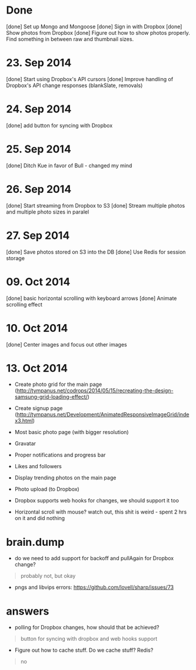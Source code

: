 # Done

[done] Set up Mongo and Mongoose
[done] Sign in with Dropbox
[done] Show photos from Dropbox
[done] Figure out how to show photos properly. Find something in between raw and thumbnail sizes.

# 23. Sep 2014

[done] Start using Dropbox's API cursors
[done] Improve handling of Dropbox's API change responses (blankSlate, removals)

# 24. Sep 2014
[done] add button for syncing with Dropbox

# 25. Sep 2014
[done] Ditch Kue in favor of Bull - changed my mind

# 26. Sep 2014
[done] Start streaming from Dropbox to S3
[done] Stream multiple photos and multiple photo sizes in paralel

# 27. Sep 2014
[done] Save photos stored on S3 into the DB
[done] Use Redis for session storage

# 09. Oct 2014
[done] basic horizontal scrolling with keyboard arrows
[done] Animate scrolling effect

# 10. Oct 2014
[done] Center images and focus out other images

# 13. Oct 2014
* Create photo grid for the main page (http://tympanus.net/codrops/2014/05/15/recreating-the-design-samsung-grid-loading-effect/)

* Create signup page (http://tympanus.net/Development/AnimatedResponsiveImageGrid/index3.html)
* Most basic photo page (with bigger resolution)
* Gravatar
* Proper notifications and progress bar
* Likes and followers
* Display trending photos on the main page
* Photo upload (to Dropbox)
* Dropbox supports web hooks for changes, we should support it too
* Horizontal scroll with mouse? watch out, this shit is weird - spent 2 hrs on it and did nothing

# brain.dump

* do we need to add support for backoff and pullAgain for Dropbox change?
> probably not, but okay

* pngs and libvips errors: https://github.com/lovell/sharp/issues/73

# answers

* polling for Dropbox changes, how should that be achieved?
> button for syncing with dropbox and web hooks support

* Figure out how to cache stuff. Do we cache stuff? Redis?
> no
